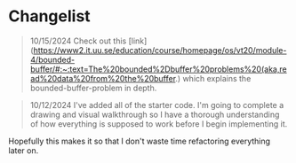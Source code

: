# Changelist
> 10/15/2024
Check out this [link](https://www2.it.uu.se/education/course/homepage/os/vt20/module-4/bounded-buffer/#:~:text=The%20bounded%2Dbuffer%20problems%20(aka,read%20data%20from%20the%20buffer.)
which explains the bounded-buffer-problem in depth. 

> 10/12/2024
I've added all of the starter code. I'm going to complete a drawing and visual
walkthrough so I have a thorough understanding of how everything is supposed to 
work before I begin implementing it.

Hopefully this makes it so that I don't waste time refactoring everything later 
on. 
